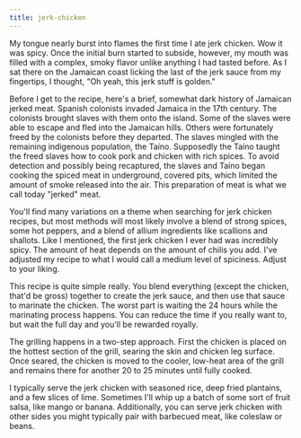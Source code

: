```yaml
---
title: jerk-chicken
---
```


My tongue nearly burst into flames the first time I ate jerk chicken. Wow it was spicy. Once the initial burn started to subside, however, my mouth was filled with a complex, smoky flavor unlike anything I had tasted before. As I sat there on the Jamaican coast licking the last of the jerk sauce from my fingertips, I thought, "Oh yeah, this jerk stuff is golden."

Before I get to the recipe, here's a brief, somewhat dark history of Jamaican jerked meat. Spanish colonists invaded Jamaica in the 17th century. The colonists brought slaves with them onto the island. Some of the slaves were able to escape and fled into the Jamaican hills. Others were fortunately freed by the colonists before they departed. The slaves mingled with the remaining indigenous population, the Taíno. Supposedly the Taíno taught the freed slaves how to cook pork and chicken with rich spices. To avoid detection and possibly being recaptured, the slaves and Taíno began cooking the spiced meat in underground, covered pits, which limited the amount of smoke released into the air. This preparation of meat is what we call today "jerked" meat.

You'll find many variations on a theme when searching for jerk chicken recipes, but most methods will most likely involve a blend of strong spices, some hot peppers, and a blend of allium ingredients like scallions and shallots. Like I mentioned, the first jerk chicken I ever had was incredibly spicy. The amount of heat depends on the amount of chilis you add. I've adjusted my recipe to what I would call a medium level of spiciness. Adjust to your liking.

This recipe is quite simple really. You blend everything (except the chicken, that'd be gross) together to create the jerk sauce, and then use that sauce to marinate the chicken. The worst part is waiting the 24 hours while the marinating process happens. You can reduce the time if you really want to, but wait the full day and you'll be rewarded royally.

The grilling happens in a two-step approach. First the chicken is placed on the hottest section of the grill, searing the skin and chicken leg surface. Once seared, the chicken is moved to the cooler, low-heat area of the grill and remains there for another 20 to 25 minutes until fully cooked.

I typically serve the jerk chicken with seasoned rice, deep fried plantains, and a few slices of lime. Sometimes I'll whip up a batch of some sort of fruit salsa, like mango or banana. Additionally, you can serve jerk chicken with other sides you might typically pair with barbecued meat, like coleslaw or beans.
